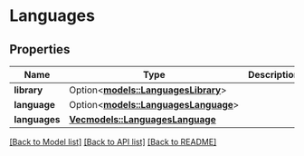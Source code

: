 # Languages

## Properties

Name | Type | Description | Notes
------------ | ------------- | ------------- | -------------
**library** | Option<[**models::LanguagesLibrary**](Languages_library.md)> |  | [optional]
**language** | Option<[**models::LanguagesLanguage**](Languages_language.md)> |  | [optional]
**languages** | [**Vec<models::LanguagesLanguage>**](Languages_language.md) |  | 

[[Back to Model list]](../README.md#documentation-for-models) [[Back to API list]](../README.md#documentation-for-api-endpoints) [[Back to README]](../README.md)


